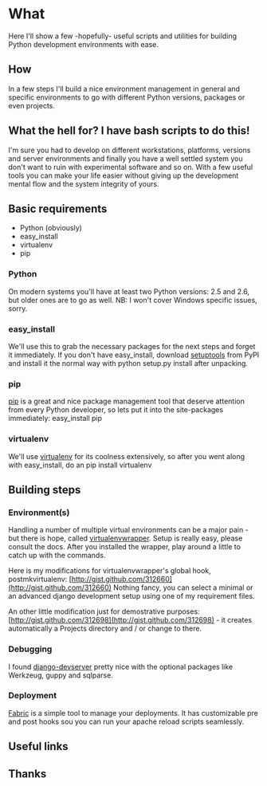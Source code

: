 # What

Here I'll show a few -hopefully- useful scripts and utilities for
building Python development environments with ease.

## How

In a few steps I'll build a nice environment management in general and
specific environments to go with different Python versions, packages
or even projects.

## What the hell for? I have bash scripts to do this!

I'm sure you had to develop on different workstations, platforms, versions
and server environments and finally you have a well settled system you don't
want to ruin with experimental software and so on. With a few useful tools 
you can make your life easier without giving up the development mental flow
and the system integrity of yours.

## Basic requirements

* Python (obviously)
* easy_install
* virtualenv
* pip

### Python

On modern systems you'll have at least two Python versions: 2.5 and 2.6,
but older ones are to go as well. NB: I won't cover Windows specific issues,
sorry.

### easy_install

We'll use this to grab the necessary packages for the next steps and
forget it immediately. If you don't have easy_install, download [setuptools](http://pypi.python.org/pypi/setuptools)
from PyPI and install it the normal way with 
    python setup.py install
after unpacking.

### pip

[pip](http://pypi.python.org/pypi/pip/) is a great and nice package management tool that deserve attention from
every Python developer, so lets put it into the site-packages immediately:
    easy_install pip

### virtualenv

We'll use [virtualenv](http://pypi.python.org/pypi/virtualenv/) for its coolness extensively, so after you went along
with easy_install, do an 
    pip install virtualenv

## Building steps

### Environment(s)

Handling a number of multiple virtual environments can be a major pain - but there is hope, called [virtualenvwrapper](http://pypi.python.org/pypi/virtualenvwrapper).
Setup is really easy, please consult the docs. After you installed the wrapper, play around a little to catch up with the commands.

Here is my modifications for virtualenvwrapper's global hook, postmkvirtualenv: [http://gist.github.com/312660](http://gist.github.com/312660)
Nothing fancy, you can select a minimal or an advanced django development setup using one of my requirement files.

An other little modification just for demostrative purposes: [http://gist.github.com/312698](http://gist.github.com/312698) - it creates automatically a Projects directory and / or change to there.

### Debugging

I found [django-devserver](http://github.com/dcramer/django-devserver) pretty nice with the optional packages like Werkzeug, guppy and sqlparse.

### Deployment

[Fabric](http://docs.fabfile.org/0.9.0/) is a simple tool to manage your deployments. It has customizable pre and post hooks sou you can run your apache reload scripts seamlessly.

## Useful links

## Thanks